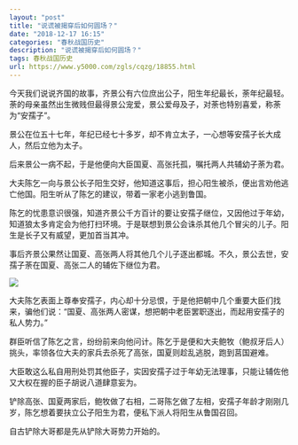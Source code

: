 ```yaml
---
layout: "post"
title: "说谎被揭穿后如何圆场？"
date: "2018-12-17 16:15"
categories: "春秋战国历史"
description: "说谎被揭穿后如何圆场？"
tags: 春秋战国历史
url: https://www.y5000.com/zgls/cqzg/18855.html
---
```






今天我们说说齐国的故事，齐景公有六位庶出公子，阳生年纪最长，荼年纪最轻。荼的母亲虽然出生微贱但最得景公宠爱，景公爱母及子，对荼也特别喜爱，称荼为“安孺子”。

景公在位五十七年，年纪已经七十多岁，却不肯立太子，一心想等安孺子长大成人，然后立他为太子。

后来景公一病不起，于是他便向大臣国夏、高张托孤，嘱托两人共辅幼子荼为君。

大夫陈乞一向与景公长子阳生交好，他知道这事后，担心阳生被杀，便出言劝他逃亡他国。阳生听从了陈乞的建议，带着一家老小逃到鲁国。

陈乞的忧患意识很强，知道齐景公千方百计的要让安孺子继位，又因他过于年幼，知道狼太多肯定会为他打扫环境。于是联想到景公会诛杀其他几个冒尖的儿子。阳生是长子又有威望，更加首当其冲。

事后齐景公果然让国夏、高张两人将其他几个儿子逐出都城。不久，景公去世，安孺子荼在国夏、高张二人的辅佐下继位为君。

![](https://img.y5000.com/uploads/allimg/170407/8-1F40G3442S27.jpg)

大夫陈乞表面上尊奉安孺子，内心却十分忌恨，于是他把朝中几个重要大臣们找来，骗他们说：“国夏、高张两人密谋，想把朝中老臣罢职逐出，而起用安孺子的私人势力。”

群臣听信了陈乞之言，纷纷前来向他问计。陈乞于是便和大夫鲍牧（鲍叔牙后人）挑头，率领各位大夫的家兵去杀死了高张，国夏则趁乱逃脱，跑到莒国避难。

大臣敢这么私自用刑处罚其他臣子，实因安孺子过于年幼无法理事，只能让辅佐他又大权在握的臣子胡说八道肆意妄为。

铲除高张、国夏两家后，鲍牧做了右相，二哥陈乞做了左相，安孺子年龄才刚刚几岁，陈乞想着要扶立公子阳生为君，便私下派人将阳生从鲁国召回。

自古铲除大哥都是先从铲除大哥势力开始的。
